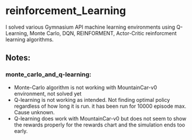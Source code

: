 # reinforcement_Learning
I solved various Gymnasium API machine learning environments using Q-Learning, Monte Carlo, DQN, REINFORMENT, Actor-Critic reinforcment learning algorithms.

## Notes:
### monte_carlo_and_q-learning:
- Monte-Carlo algorithm is not working with MountainCar-v0 environment, not solved yet
- Q-learning is not working as intended. Not finding optimal policy regardless of how long it is run. it has been run for 10000 episode max. Cause unknown.
- Q-learning does work with MountainCar-v0 but does not seem to show the rewards properly for the rewards chart and the simulation ends too early.
